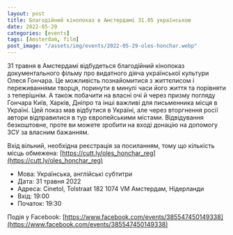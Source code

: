```yaml
---
layout: post
title: Благодійний кінопоказ в Амстердамі 31.05 українською
date: 2022-05-29
categories: [events]
tags: [Amsterdam, film]
post_image: "/assets/img/events/2022-05-29-oles-honchar.webp"
---
```


31 травня в Амстердамі відбудеться благодійний кінопоказ документального фільму про видатного діяча української культури Олеся Гончара.
Це можливість познайомитися з життєписом і переживаннями творця, поринути в минулі часи його життя та порівняти з теперішнім. А також побачити на власні очі й через призму погляду Гончара Київ, Харків, Дніпро та інші важливі для письменника місця в Україні.
Цей показ мав відбутися в Україні, але через вторгнення росії автори відправилися в тур європейськими містами. Відвідування безкоштовне, проте ви можете зробити на вході донацію на допомогу ЗСУ за власним бажанням.

Вхід вільний, необхідна реєстрація за посиланням, тому що кількість місць обмежена: [https://cutt.ly/oles_honchar_reg](https://cutt.ly/oles_honchar_reg)

* Мова: Українська, англійські субтитри
* Дата: 31 травня 2022
* Адреса: Cinetol, Tolstraat 182 1074 VM Амстердам, Нідерланди
* Вхід: 19:00
* Початок: 19:30

Подія у Facebook: [https://www.facebook.com/events/385547450149338](https://www.facebook.com/events/385547450149338)
